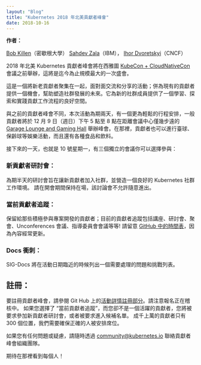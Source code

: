 ```yaml
---
layout: "Blog"
title: "Kubernetes 2018 年北美貢獻者峰會"
date: 2018-10-16    
---
```

<!--
---
layout: "Blog"
title: "Kubernetes 2018 North American Contributor Summit"
date: 2018-10-16    
---
-->
<!--
**Authors:**
-->
**作者：**
<!--
[Bob Killen][bob] (University of Michigan)
[Sahdev Zala][sahdev] (IBM),
[Ihor Dvoretskyi][ihor] (CNCF) 
-->
[Bob Killen][bob]（密歇根大學）
[Sahdev Zala][sahdev]（IBM），
[Ihor Dvoretskyi][ihor]（CNCF）

<!--
The 2018 North American Kubernetes Contributor Summit to be hosted right before
[KubeCon + CloudNativeCon][kubecon] Seattle is shaping up to be the largest yet.
-->
2018 年北美 Kubernetes 貢獻者峰會將在西雅圖 [KubeCon + CloudNativeCon][kubecon] 會議之前舉辦，這將是迄今為止規模最大的一次盛會。
<!--
It is an event that brings together new and current contributors alike to
connect and share face-to-face; and serves as an opportunity for existing
contributors to help shape the future of community development. For new
community members, it offers a welcoming space to learn, explore and put the
contributor workflow to practice.
-->
這是一個將新老貢獻者聚集在一起，面對面交流和分享的活動；併為現有的貢獻者提供一個機會，幫助塑造社群發展的未來。它為新的社群成員提供了一個學習、探索和實踐貢獻工作流程的良好空間。

<!--
Unlike previous Contributor Summits, the event now spans two-days with a more
relaxed ‘hallway’ track and general Contributor get-together to be hosted from
5-8pm on Sunday December 9th at the [Garage Lounge and Gaming Hall][garage], just
a short walk away from the Convention Center. There, contributors can enjoy
billiards, bowling, trivia and more; accompanied by a variety of food and drink. 
-->
與之前的貢獻者峰會不同，本次活動為期兩天，有一個更為輕鬆的行程安排，一般貢獻者將於 12 月 9 日（週日）下午 5 點至 8 點在距離會議中心僅幾步遠的 [Garage Lounge and Gaming Hall][garage] 舉辦峰會。在那裡，貢獻者也可以進行臺球、保齡球等娛樂活動，而且還有各種食品和飲料。

<!--
Things pick up the following day, Monday the 10th with three separate tracks: 
-->
接下來的一天，也就是 10 號星期一，有三個獨立的會議你可以選擇參與：

<!--
### New Contributor Workshop:
A half day workshop aimed at getting new and first time contributors onboarded
and comfortable with working within the Kubernetes Community. Staying for the
duration is required; this is not a workshop you can drop into. 
-->
### 新貢獻者研討會：

為期半天的研討會旨在讓新貢獻者加入社群，並營造一個良好的 Kubernetes 社群工作環境。
請在開會期間保持在場，該討論會不允許隨意進出。

<!--
### Current Contributor Track:
Reserved for those that are actively engaged with the development of the
project; the Current Contributor Track includes Talks, Workshops, Birds of a
Feather, Unconferences, Steering Committee Sessions, and more! Keep an eye on
the [schedule in GitHub][schedule] as content is frequently being updated.
-->
### 當前貢獻者追蹤：

保留給那些積極參與專案開發的貢獻者；目前的貢獻者追蹤包括講座、研討會、聚會、Unconferences 會議、指導委員會會議等等!
請留意 [GitHub 中的時間表][時間表]，因為內容經常更新。

<!--
### Docs Sprint:
SIG-Docs will have a curated list of issues and challenges to be tackled closer
to the event date.
-->
### Docs 衝刺：

SIG-Docs 將在活動日期臨近的時候列出一個需要處理的問題和挑戰列表。

<!--
## To Register:
To register for the Contributor Summit, see the [Registration section of the
Event Details in GitHub][register]. Please note that registrations are being
reviewed. If you select the “Current Contributor Track” and are not an active
contributor, you will be asked to attend the New Contributor Workshop, or asked
to be put on a waitlist. With thousands of contributors and only 300 spots, we
need to make sure the right folks are in the room. 
-->
## 註冊：

要註冊貢獻者峰會，請參閱 Git Hub 上的[活動詳情註冊部分][註冊]。請注意報名正在稽核中。
如果您選擇了 “當前貢獻者追蹤”，而您卻不是一個活躍的貢獻者，您將被要求參加新貢獻者研討會，或者被要求進入候補名單。
成千上萬的貢獻者只有 300 個位置，我們需要確保正確的人被安排席位。

<!--
If you have any questions or concerns, please don’t hesitate to reach out to
the Contributor Summit Events Team at community@kubernetes.io.
-->
如果您有任何問題或疑慮，請隨時透過 community@kubernetes.io 聯絡貢獻者峰會組織團隊。

<!--
Look forward to seeing everyone there!
-->
期待在那裡看到每個人！

[bob]: https://twitter.com/mrbobbytables
[sahdev]: https://twitter.com/sp_zala
[ihor]: https://twitter.com/idvoretskyi
[kubecon]: https://events.linuxfoundation.org/events/kubecon-cloudnativecon-north-america-2018/
[garage]: https://www.garagebilliards.com/
[時間表]: https://git.k8s.io/community/events/2018/12-contributor-summit#agenda
[註冊]:  https://git.k8s.io/community/events/2018/12-contributor-summit#registration

